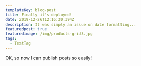 ```yaml
---
templateKey: blog-post
title: Finally it's deployed!
date: 2019-12-26T12:16:30.394Z
description: It was simply an issue on date formatting...
featuredpost: true
featuredimage: /img/products-grid3.jpg
tags:
  - TestTag
---
```

OK, so now I can publish posts so easily!
